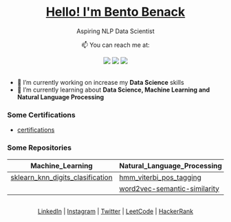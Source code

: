 <p align="center">
  <h1 align="center"><a href="https://www.linkedin.com/in/bentobenack">Hello! I'm Bento Benack</a></h1>
  <p align="center">Aspiring NLP Data Scientist</p>
</p>

<p align="center">
  <p align="center">📫 You can reach me at:</p>
</p>

<div align="center">
  <a href="https://www.linkedin.com/in/bentobenack" target="_blank"><img src="https://img.shields.io/badge/-LinkedIn-%230077B5?style=for-the-badge&logo=linkedin&logoColor=white" target="_blank"></a>
  <a href = "mailto:bentobenack@gmail.com"><img src="https://img.shields.io/badge/-Gmail-%23333?style=for-the-badge&logo=gmail&logoColor=white" target="_blank"></a>
  <a href="https://instagram.com/bentobenack" target="_blank"><img src="https://img.shields.io/badge/-Instagram-%23E4405F?style=for-the-badge&logo=instagram&logoColor=white" target="_blank"></a>
</div>

<br />

- 🔭 I’m currently working on increase my **Data Science** skills
- 🌱 I’m currently learning about **Data Science, Machine Learning and Natural Language Processing**

### Some Certifications

* [certifications](https://github.com/bentobenack/certifications)


### Some Repositories

<div align="center">

|Machine_Learning|Natural_Language_Processing|Backend|Data_Structures_And_Algorithm|
|---|---|---|---|
|[sklearn_knn_digits_clasification](https://github.com/bentobenack/sklearn_knn_digits_clasification/blob/main/clasificacion_knn.ipynb)|[hmm_viterbi_pos_tagging](https://github.com/bentobenack/hmm_viterbi_pos_tagging/blob/main/hmm_viterbi_post_tag.ipynb)|[twitter_api](https://github.com/bentobenack/twitter_api)|[Problems Solutions](https://github.com/bentobenack/data_structures_and_algorithms_problems_solutions)|
||[word2vec-semantic-similarity](https://github.com/bentobenack/word2vec-semantic-similarity/blob/main/word2vec.ipynb)||

</div>

##

<div align="center">
  <a href="https://www.linkedin.com/in/bentobenack/" target="_blank" rel="noopener noreferrer">LinkedIn</a> | 
  <a href="https://www.instagram.com/bentobenack/" target="_blank" rel="noopener noreferrer">Instagram</a> |
  <a href="https://twitter.com/bentobenack" target="_blank" rel="noopener noreferrer">Twitter</a> |
  <a href="https://leetcode.com/bentobenack/" target="_blank" rel="noopener noreferrer">LeetCode</a> |
  <a href="https://www.hackerrank.com/bentobenack" target="_blank" rel="noopener noreferrer">HackerRank</a>
</div>
